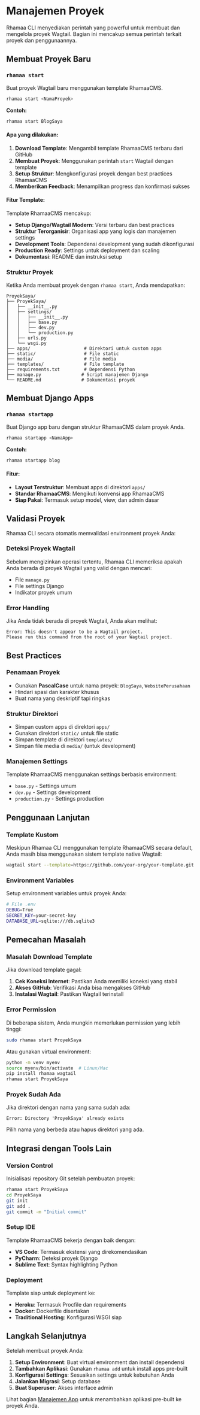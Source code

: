 # Manajemen Proyek

Rhamaa CLI menyediakan perintah yang powerful untuk membuat dan mengelola proyek Wagtail. Bagian ini mencakup semua perintah terkait proyek dan penggunaannya.

## Membuat Proyek Baru

### `rhamaa start`

Buat proyek Wagtail baru menggunakan template RhamaaCMS.

```bash
rhamaa start <NamaProyek>
```

**Contoh:**
```bash
rhamaa start BlogSaya
```

#### Apa yang dilakukan:

1. **Download Template**: Mengambil template RhamaaCMS terbaru dari GitHub
2. **Membuat Proyek**: Menggunakan perintah `start` Wagtail dengan template
3. **Setup Struktur**: Mengkonfigurasi proyek dengan best practices RhamaaCMS
4. **Memberikan Feedback**: Menampilkan progress dan konfirmasi sukses

#### Fitur Template:

Template RhamaaCMS mencakup:

- **Setup Django/Wagtail Modern**: Versi terbaru dan best practices
- **Struktur Terorganisir**: Organisasi app yang logis dan manajemen settings
- **Development Tools**: Dependensi development yang sudah dikonfigurasi
- **Production Ready**: Settings untuk deployment dan scaling
- **Dokumentasi**: README dan instruksi setup

### Struktur Proyek

Ketika Anda membuat proyek dengan `rhamaa start`, Anda mendapatkan:

```
ProyekSaya/
├── ProyekSaya/
│   ├── __init__.py
│   ├── settings/
│   │   ├── __init__.py
│   │   ├── base.py
│   │   ├── dev.py
│   │   └── production.py
│   ├── urls.py
│   └── wsgi.py
├── apps/                    # Direktori untuk custom apps
├── static/                  # File static
├── media/                   # File media
├── templates/               # File template
├── requirements.txt         # Dependensi Python
├── manage.py               # Script manajemen Django
└── README.md               # Dokumentasi proyek
```

## Membuat Django Apps

### `rhamaa startapp`

Buat Django app baru dengan struktur RhamaaCMS dalam proyek Anda.

```bash
rhamaa startapp <NamaApp>
```

**Contoh:**
```bash
rhamaa startapp blog
```

#### Fitur:

- **Layout Terstruktur**: Membuat apps di direktori `apps/`
- **Standar RhamaaCMS**: Mengikuti konvensi app RhamaaCMS
- **Siap Pakai**: Termasuk setup model, view, dan admin dasar

## Validasi Proyek

Rhamaa CLI secara otomatis memvalidasi environment proyek Anda:

### Deteksi Proyek Wagtail

Sebelum mengizinkan operasi tertentu, Rhamaa CLI memeriksa apakah Anda berada di proyek Wagtail yang valid dengan mencari:

- File `manage.py`
- File settings Django
- Indikator proyek umum

### Error Handling

Jika Anda tidak berada di proyek Wagtail, Anda akan melihat:

```
Error: This doesn't appear to be a Wagtail project.
Please run this command from the root of your Wagtail project.
```

## Best Practices

### Penamaan Proyek

- Gunakan **PascalCase** untuk nama proyek: `BlogSaya`, `WebsitePerusahaan`
- Hindari spasi dan karakter khusus
- Buat nama yang deskriptif tapi ringkas

### Struktur Direktori

- Simpan custom apps di direktori `apps/`
- Gunakan direktori `static/` untuk file static
- Simpan template di direktori `templates/`
- Simpan file media di `media/` (untuk development)

### Manajemen Settings

Template RhamaaCMS menggunakan settings berbasis environment:

- `base.py` - Settings umum
- `dev.py` - Settings development
- `production.py` - Settings production

## Penggunaan Lanjutan

### Template Kustom

Meskipun Rhamaa CLI menggunakan template RhamaaCMS secara default, Anda masih bisa menggunakan sistem template native Wagtail:

```bash
wagtail start --template=https://github.com/your-org/your-template.git ProyekSaya
```

### Environment Variables

Setup environment variables untuk proyek Anda:

```bash
# File .env
DEBUG=True
SECRET_KEY=your-secret-key
DATABASE_URL=sqlite:///db.sqlite3
```

## Pemecahan Masalah

### Masalah Download Template

Jika download template gagal:

1. **Cek Koneksi Internet**: Pastikan Anda memiliki koneksi yang stabil
2. **Akses GitHub**: Verifikasi Anda bisa mengakses GitHub
3. **Instalasi Wagtail**: Pastikan Wagtail terinstall

### Error Permission

Di beberapa sistem, Anda mungkin memerlukan permission yang lebih tinggi:

```bash
sudo rhamaa start ProyekSaya
```

Atau gunakan virtual environment:

```bash
python -m venv myenv
source myenv/bin/activate  # Linux/Mac
pip install rhamaa wagtail
rhamaa start ProyekSaya
```

### Proyek Sudah Ada

Jika direktori dengan nama yang sama sudah ada:

```
Error: Directory 'ProyekSaya' already exists
```

Pilih nama yang berbeda atau hapus direktori yang ada.

## Integrasi dengan Tools Lain

### Version Control

Inisialisasi repository Git setelah pembuatan proyek:

```bash
rhamaa start ProyekSaya
cd ProyekSaya
git init
git add .
git commit -m "Initial commit"
```

### Setup IDE

Template RhamaaCMS bekerja dengan baik dengan:

- **VS Code**: Termasuk ekstensi yang direkomendasikan
- **PyCharm**: Deteksi proyek Django
- **Sublime Text**: Syntax highlighting Python

### Deployment

Template siap untuk deployment ke:

- **Heroku**: Termasuk Procfile dan requirements
- **Docker**: Dockerfile disertakan
- **Traditional Hosting**: Konfigurasi WSGI siap

## Langkah Selanjutnya

Setelah membuat proyek Anda:

1. **Setup Environment**: Buat virtual environment dan install dependensi
2. **Tambahkan Aplikasi**: Gunakan `rhamaa add` untuk install apps pre-built
3. **Konfigurasi Settings**: Sesuaikan settings untuk kebutuhan Anda
4. **Jalankan Migrasi**: Setup database
5. **Buat Superuser**: Akses interface admin

Lihat bagian [Manajemen App](app-management.md) untuk menambahkan aplikasi pre-built ke proyek Anda.